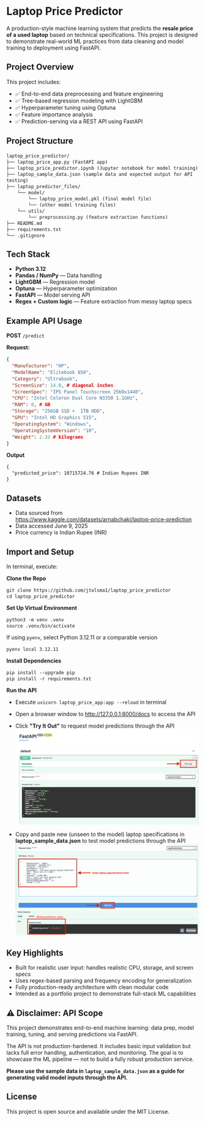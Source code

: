 # Laptop Price Predictor

A production-style machine learning system that predicts the **resale price of a used laptop** based on technical specifications. This project is designed to demonstrate real-world ML practices from data cleaning and model training to deployment using FastAPI.


## Project Overview

This project includes:

- ✅ End-to-end data preprocessing and feature engineering
- ✅ Tree-based regression modeling with LightGBM
- ✅ Hyperparameter tuning using Optuna
- ✅ Feature importance analysis
- ✅ Prediction-serving via a REST API using FastAPI

## Project Structure
```
laptop_price_predictor/
├── laptop_price_app.py (FastAPI app)
├── laptop_price_predictor.ipynb (Jupyter notebook for model training)
├── laptop_sample_data.json (sample data and expected output for API testing)
├── laptop_predictor_files/
    └── model/
        └── laptop_price_model.pkl (final model file)
        └── (other model training files)
    └── utils/
        └── preprocessing.py (feature extraction functions)
├── README.md
├── requirements.txt
└── .gitignore
```


## Tech Stack

* **Python 3.12**
* **Pandas / NumPy** — Data handling
* **LightGBM** — Regression model
* **Optuna** — Hyperparameter optimization
* **FastAPI** — Model serving API
* **Regex + Custom logic** — Feature extraction from messy laptop specs


## Example API Usage

**POST** `/predict`

**Request:**
```json
{
  "Manufacturer": "HP",
  "ModelName": "Elitebook 850",
  "Category": "Ultrabook",
  "ScreenSize": 14.0, # diagonal inches
  "ScreenSpec": "IPS Panel Touchscreen 2560x1440",
  "CPU": "Intel Celeron Dual Core N3350 1.1GHz",
  "RAM": 8, # GB
  "Storage": "256GB SSD +  1TB HDD",
  "GPU": "Intel HD Graphics 515",
  "OperatingSystem": "Windows",
  "OperatingSystemVersion": "10",
  "Weight": 2.32 # kilograms
}
```
**Output**
```
{
  "predicted_price": 10715724.76 # Indian Rupees INR
}
```

## Datasets
* Data sourced from https://www.kaggle.com/datasets/arnabchaki/laptop-price-prediction
* Data accessed June 9, 2025
* Price currency is Indian Rupee (INR)

## Import and Setup 

In terminal, execute:

**Clone the Repo**
```
git clone https://github.com/jtolsma1/laptop_price_predictor
cd laptop_price_predictor
```
**Set Up Virtual Environment**
```
python3 -m venv .venv
source .venv/bin/activate
```
If using `pyenv`, select Python 3.12.11 or a comparable version

```
pyenv local 3.12.11
```

**Install Dependencies**
```
pip install --upgrade pip
pip install -r requirements.txt
```
**Run the API**

* Execute `uvicorn laptop_price_app:app --reload` in terminal

* Open a browser window to http://127.0.0.1:8000/docs to access the API


* Click **"Try It Out"** to request model predictions through the API ![Where to find 'try it out' button](laptop_predictor_files/API_Instructions_1.png) 


* Copy and paste new (unseen to the model) laptop specifications in **laptop_sample_data.json** to test model predictions through the API ![Where to paste unseen model data](laptop_predictor_files/API_Instructions_2.png) ![Where to see price prediction returned by the model](laptop_predictor_files/API_Instructions_3.png)

## Key Highlights

* Built for realistic user input: handles realistic CPU, storage, and screen specs
* Uses regex-based parsing and frequency encoding for generalization
* Fully production-ready architecture with clean modular code
* Intended as a portfolio project to demonstrate full-stack ML capabilities

## ⚠️ Disclaimer: API Scope
This project demonstrates end-to-end machine learning: data prep, model training, tuning, and serving predictions via FastAPI.

The API is not production-hardened. It includes basic input validation but lacks full error handling, authentication, and monitoring. The goal is to showcase the ML pipeline — not to build a fully robust production service.

**Please use the sample data in `laptop_sample_data.json` as a guide for generating valid model inputs through the API.**


## License

This project is open source and available under the MIT License.